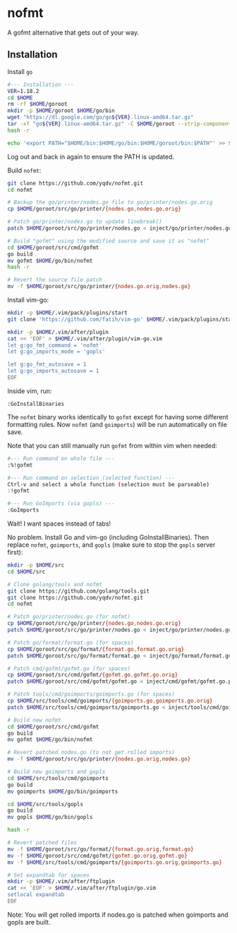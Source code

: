 # nofmt
A gofmt alternative that gets out of your way.

## Installation

Install `go`
```bash
#--- Installation ---
VER=1.18.2
cd $HOME
rm -rf $HOME/goroot
mkdir -p $HOME/goroot $HOME/go/bin
wget "https://dl.google.com/go/go${VER}.linux-amd64.tar.gz"
tar -xf "go${VER}.linux-amd64.tar.gz" -C $HOME/goroot --strip-components 1 go
hash -r

echo 'export PATH="$HOME/bin:$HOME/go/bin:$HOME/goroot/bin:$PATH"' >> $HOME/.bashrc
```
Log out and back in again to ensure the PATH is updated.

Build `nofmt`:
```bash
git clone https://github.com/yqdv/nofmt.git
cd nofmt

# Backup the go/printer/nodes.go file to go/printer/nodes.go.orig
cp $HOME/goroot/src/go/printer/{nodes.go,nodes.go.orig}

# Patch go/printer/nodes.go to update linebreak()
patch $HOME/goroot/src/go/printer/nodes.go < inject/go/printer/nodes.go.patch

# Build "gofmt" using the modified source and save it as "nofmt"
cd $HOME/goroot/src/cmd/gofmt
go build
mv gofmt $HOME/go/bin/nofmt
hash -r

# Revert the source file patch
mv -f $HOME/goroot/src/go/printer/{nodes.go.orig,nodes.go}
```

Install vim-go:
```bash
mkdir -p $HOME/.vim/pack/plugins/start
git clone 'https://github.com/fatih/vim-go' $HOME/.vim/pack/plugins/start/vim-go

mkdir -p $HOME/.vim/after/plugin
cat << 'EOF' > $HOME/.vim/after/plugin/vim-go.vim
let g:go_fmt_command = 'nofmt'
let g:go_imports_mode = 'gopls'

let g:go_fmt_autosave = 1
let g:go_imports_autosave = 1
EOF
```

Inside vim, run:
```vim
:GoInstallBinaries
```

The `nofmt` binary works identically to `gofmt` except for having some different formatting rules.
Now `nofmt` (and `goimports`) will be run automatically on file save.

Note that you can still manually run `gofmt` from within vim when needed:
```bash
#--- Run command on whole file ---
:%!gofmt

#--- Run command on selection (selected function) ---
Ctrl-v and select a whole function (selection must be parseable)
:!gofmt

#--- Run GoImports (via gopls) ---
:GoImports
```

Wait! I want spaces instead of tabs!

No problem. Install Go and vim-go (including GoInstallBinaries).
Then replace `nofmt`, `goimports`, and `gopls` (make sure to stop the `gopls` server first):
```bash
mkdir -p $HOME/src
cd $HOME/src

# Clone golang/tools and nofmt
git clone https://github.com/golang/tools.git
git clone https://github.com/yqdv/nofmt.git
cd nofmt

# Patch go/printer/nodes.go (for nofmt)
cp $HOME/goroot/src/go/printer/{nodes.go,nodes.go.orig}
patch $HOME/goroot/src/go/printer/nodes.go < inject/go/printer/nodes.go.patch

# Patch go/format/format.go (for spaces)
cp $HOME/goroot/src/go/format/{format.go,format.go.orig}
patch $HOME/goroot/src/go/format/format.go < inject/go/format/format.go.patch

# Patch cmd/gofmt/gofmt.go (for spaces)
cp $HOME/goroot/src/cmd/gofmt/{gofmt.go,gofmt.go.orig}
patch $HOME/goroot/src/cmd/gofmt/gofmt.go < inject/cmd/gofmt/gofmt.go.patch

# Patch tools/cmd/goimports/goimports.go (for spaces)
cp $HOME/src/tools/cmd/goimports/{goimports.go,goimports.go.orig}
patch $HOME/src/tools/cmd/goimports/goimports.go < inject/tools/cmd/goimports/goimports.go.patch

# Build new nofmt
cd $HOME/goroot/src/cmd/gofmt
go build
mv gofmt $HOME/go/bin/nofmt

# Revert patched nodes.go (to not get rolled imports)
mv -f $HOME/goroot/src/go/printer/{nodes.go.orig,nodes.go}

# Build new goimports and gopls
cd $HOME/src/tools/cmd/goimports
go build
mv goimports $HOME/go/bin/goimports

cd $HOME/src/tools/gopls
go build
mv gopls $HOME/go/bin/gopls

hash -r

# Revert patched files
mv -f $HOME/goroot/src/go/format/{format.go.orig,format.go}
mv -f $HOME/goroot/src/cmd/gofmt/{gofmt.go.orig,gofmt.go}
mv -f $HOME/src/tools/cmd/goimports/{goimports.go.orig,goimports.go}

# Set expandtab for spaces
mkdir -p $HOME/.vim/after/ftplugin
cat << 'EOF' > $HOME/.vim/after/ftplugin/go.vim
setlocal expandtab
EOF
```
Note: You will get rolled imports if nodes.go is patched when goimports and gopls are built.
